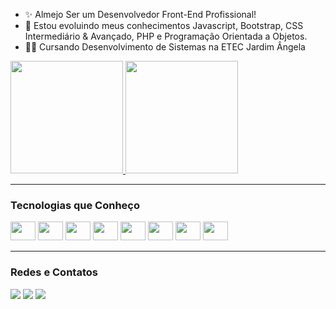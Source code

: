 - ✨ Almejo Ser um Desenvolvedor Front-End Profissional!
- 🌱 Estou evoluindo meus conhecimentos Javascript, Bootstrap, CSS Intermediário & Avançado, PHP e Programação Orientada a Objetos.
- 👨‍🎓 Cursando Desenvolvimento de Sistemas na ETEC Jardim Ângela 

<div>
  <a href="https://github.com/MickaelFernandes7">
    <img height="180em" src="https://github-readme-stats.vercel.app/api?username=mickaelfernandes7&theme=tokyonight"/>
    <img height="180em" src="https://github-readme-stats.vercel.app/api/top-langs/?username=mickaelfernandes7&layout=compact&theme=tokyonight"/>   
  </a>
</div>

<div>
  <hr>
  <h3>Tecnologias que Conheço</h3>
  <div style="display: inline-block">
    <img height="30" width="40" src="https://cdn.jsdelivr.net/gh/devicons/devicon/icons/javascript/javascript-original.svg" />
    <img height="30" width="40" src="https://cdn.jsdelivr.net/gh/devicons/devicon/icons/html5/html5-original.svg" />
    <img height="30" width="40" src="https://cdn.jsdelivr.net/gh/devicons/devicon/icons/css3/css3-original.svg" />
    <img height="30" width="40" src="https://cdn.jsdelivr.net/gh/devicons/devicon/icons/mysql/mysql-original.svg" />
    <img height="30" width="40" src="https://cdn.jsdelivr.net/gh/devicons/devicon/icons/php/php-original.svg" />
    <img height="30" width="40" src="https://cdn.jsdelivr.net/gh/devicons/devicon/icons/bootstrap/bootstrap-plain.svg" />
    <img height="30" width="40" src="https://cdn.jsdelivr.net/gh/devicons/devicon/icons/jquery/jquery-plain-wordmark.svg" />
    <img height="30" width="40" src="https://cdn.jsdelivr.net/gh/devicons/devicon/icons/python/python-original.svg" />
  </div>
  <hr>
</div>

<div>
  <h3>Redes e Contatos</h3>
  <a href="https://www.linkedin.com/in/mickael-fernandes-bispo-de-souza-8ab2b01b8/"><img src="https://img.shields.io/badge/LinkedIn-0077B5?style=for-the-badge&logo=linkedin&logoColor=white"/></a>
  <a href="mailto:mickaelbpsouza@gmail.com"><img src="https://img.shields.io/badge/Gmail-D14836?style=for-the-badge&logo=gmail&logoColor=white"/></a>
  <a href="https://web.whatsapp.com/send?phone=5511983845223"><img src="https://img.shields.io/badge/WhatsApp-25D366?style=for-the-badge&logo=whatsapp&logoColor=white"/></a>
</div>
